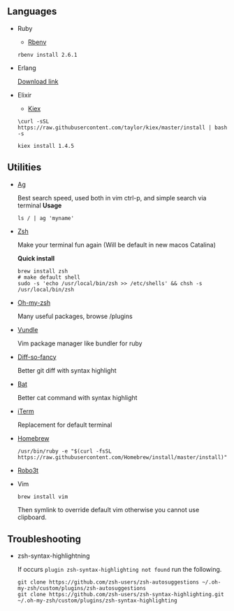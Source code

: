 ## Languages
  * Ruby

    - [Rbenv](https://github.com/rbenv/rbenv)

    `rbenv install 2.6.1`
  * Erlang

    [Download link](https://www.erlang-solutions.com/resources/download.html)
   
  * Elixir

    - [Kiex](https://github.com/taylor/kiex)

    `\curl -sSL https://raw.githubusercontent.com/taylor/kiex/master/install | bash -s`

    `kiex install 1.4.5`

## Utilities
  * [Ag](https://github.com/ggreer/the_silver_searcher)

    Best search speed, used both in vim ctrl-p, and simple search via terminal
    **Usage**
    ```
    ls / | ag 'myname'
    ```

  * [Zsh](https://www.zsh.org)

    Make your terminal fun again (Will be default in new macos Catalina)

    **Quick install**
    ```
    brew install zsh
    # make default shell
    sudo -s 'echo /usr/local/bin/zsh >> /etc/shells' && chsh -s /usr/local/bin/zsh
    ```

  * [Oh-my-zsh](https://github.com/robbyrussell/oh-my-zsh)

    Many useful packages, browse /plugins

  * [Vundle](https://github.com/VundleVim/Vundle.vim)

    Vim package manager like bundler for ruby

  * [Diff-so-fancy](https://github.com/so-fancy/diff-so-fancy)

    Better git diff with syntax highlight

  * [Bat](https://github.com/sharkdp/bat)

    Better cat command with syntax highlight

  * [iTerm](https://iterm2.com/)

    Replacement for default terminal

  * [Homebrew](https://github.com/Homebrew/install)

    `/usr/bin/ruby -e "$(curl -fsSL https://raw.githubusercontent.com/Homebrew/install/master/install)"`

  * [Robo3t](https://robomongo.org/)
  
  * Vim
    
    `brew install vim`
    
    Then symlink to override default vim otherwise you cannot use clipboard.

## Troubleshooting

  * zsh-syntax-highlightning
  
    If occurs `plugin zsh-syntax-highlighting not found` run the following.

    ```
    git clone https://github.com/zsh-users/zsh-autosuggestions ~/.oh-my-zsh/custom/plugins/zsh-autosuggestions
    git clone https://github.com/zsh-users/zsh-syntax-highlighting.git ~/.oh-my-zsh/custom/plugins/zsh-syntax-highlighting
    ```
